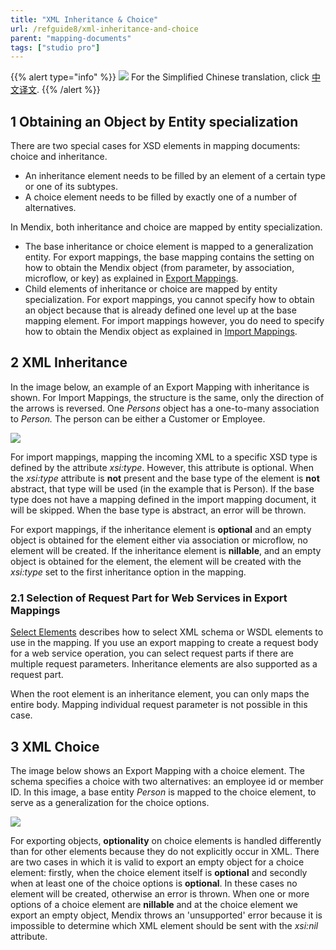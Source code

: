 ```yaml
---
title: "XML Inheritance & Choice"
url: /refguide8/xml-inheritance-and-choice
parent: "mapping-documents"
tags: ["studio pro"]
---
```


{{% alert type="info" %}}
<img src="attachments/chinese-translation/china.png" style="display: inline-block; margin: 0" /> For the Simplified Chinese translation, click [中文译文](https://cdn.mendix.tencent-cloud.com/documentation/refguide8/xml-inheritance-and-choice.pdf).
{{% /alert %}}

## 1 Obtaining an Object by Entity specialization

There are two special cases for XSD elements in mapping documents: choice and inheritance.

*   An inheritance element needs to be filled by an element of a certain type or one of its subtypes.
*   A choice element needs to be filled by exactly one of a number of alternatives.

In Mendix, both inheritance and choice are mapped by entity specialization.

*   The base inheritance or choice element is mapped to a generalization entity. For export mappings, the base mapping contains the setting on how to obtain the Mendix object (from parameter, by association, microflow, or key) as explained in [Export Mappings](export-mappings).
*   Child elements of inheritance or choice are mapped by entity specialization. For export mappings, you cannot specify how to obtain an object because that is already defined one level up at the base mapping element. For import mappings however, you do need to specify how to obtain the Mendix object as explained in [Import Mappings](import-mappings). 

## 2 XML Inheritance

In the image below, an example of an Export Mapping with inheritance is shown. For Import Mappings, the structure is the same, only the direction of the arrows is reversed. One _Persons_ object has a one-to-many association to _Person._ The person can be either a Customer or Employee.

![](/attachments/refguide8/modeling/integration/mapping-documents/xml-inheritance-and-choice/16843946.png)

For import mappings, mapping the incoming XML to a specific XSD type is defined by the attribute _xsi:type_. However, this attribute is optional. When the _xsi:type_ attribute is **not** present and the base type of the element is **not** abstract, that type will be used (in the example that is Person). If the base type does not have a mapping defined in the import mapping document, it will be skipped. When the base type is abstract, an error will be thrown.

For export mappings, if the inheritance element is **optional** and an empty object is obtained for the element either via association or microflow, no element will be created. If the inheritance element is **nillable**, and an empty object is obtained for the element, the element will be created with the _xsi:type_ set to the first inheritance option in the mapping.

### 2.1 Selection of Request Part for Web Services in Export Mappings

[Select Elements](select--elements) describes how to select XML schema or WSDL elements to use in the mapping. If you use an export mapping to create a request body for a web service operation, you can select request parts if there are multiple request parameters. Inheritance elements are also supported as a request part.

When the root element is an inheritance element, you can only maps the entire body. Mapping individual request parameter is not possible in this case.

## 3 XML Choice

The image below shows an Export Mapping with a choice element. The schema specifies a choice with two alternatives: an employee id or member ID. In this image, a base entity _Person_ is mapped to the choice element, to serve as a generalization for the choice options. 

![](/attachments/refguide8/modeling/integration/mapping-documents/xml-inheritance-and-choice/16843945.png)

For exporting objects, **optionality** on choice elements is handled differently than for other elements because they do not explicitly occur in XML. There are two cases in which it is valid to export an empty object for a choice element: firstly, when the choice element itself is **optional** and secondly when at least one of the choice options is **optional**. In these cases no element will be created, otherwise an error is thrown. When one or more options of a choice element are **nillable** and at the choice element we export an empty object, Mendix throws an 'unsupported' error because it is impossible to determine which XML element should be sent with the _xsi:nil_ attribute.
